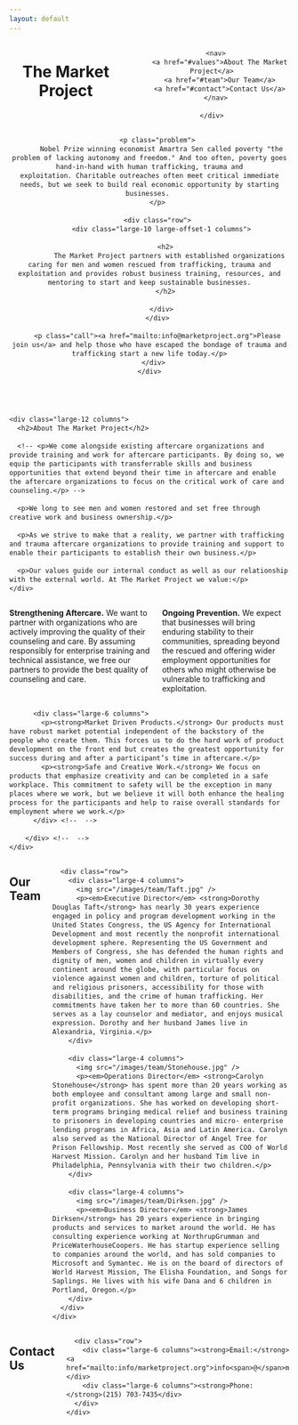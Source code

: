 ```yaml
---
layout: default
---
```

<header>
  <div class="row">
    <div class="large-12 columns">
      <h1>The Market Project</h1>

      <nav>
        <a href="#values">About The Market Project</a>
        <a href="#team">Our Team</a>
        <a href="#contact">Contact Us</a>
      </nav>

    </div>
  </div>

  <section id="about">
    <div class="row">
      <div class="large-12 columns">

        <p class="problem">
          Nobel Prize winning economist Amartra Sen called poverty "the problem of lacking autonomy and freedom." And too often, poverty goes hand-in-hand with human trafficking, trauma and exploitation. Charitable outreaches often meet critical immediate needs, but we seek to build real economic opportunity by starting businesses. 
        </p>

        <div class="row">
          <div class="large-10 large-offset-1 columns">

            <h2>
              The Market Project partners with established organizations caring for men and women rescued from trafficking, trauma and exploitation and provides robust business training, resources, and mentoring to start and keep sustainable businesses.
            </h2>

          </div>
        </div>

        <p class="call"><a href="mailto:info@marketproject.org">Please join us</a> and help those who have escaped the bondage of trauma and trafficking start a new life today.</p>
      </div>
    </div>
  </section>

</header>

<section id="values">
  <div class="row vision-mission">

    <div class="large-12 columns">
      <h2>About The Market Project</h2>

      <!-- <p>We come alongside existing aftercare organizations and provide training and work for aftercare participants. By doing so, we equip the participants with transferrable skills and business opportunities that extend beyond their time in aftercare and enable the aftercare organizations to focus on the critical work of care and counseling.</p> -->

      <p>We long to see men and women restored and set free through creative work and business ownership.</p>

      <p>As we strive to make that a reality, we partner with trafficking and trauma aftercare organizations to provide training and support to enable their participants to establish their own business.</p>

      <p>Our values guide our internal conduct as well as our relationship with the external world. At The Market Project we value:</p>
    </div>
  </div> <!--  vision-mission -->

  <div class="row">
    <div class="large-12 columns">
        <div class="row">
          <div class="large-6 columns">
            <p><strong>Strengthening Aftercare.</strong> We want to partner with organizations who are actively improving the quality of their counseling and care. By assuming responsibly for enterprise training and technical assistance, we free our partners to provide the best quality of counseling and care.</p>
            <p><strong>Ongoing Prevention.</strong> We expect that businesses will bring enduring stability to their communities, spreading beyond the rescued and offering wider employment opportunities for others who might otherwise be vulnerable to trafficking and exploitation.</p>
          </div> <!--  -->

          <div class="large-6 columns">
            <p><strong>Market Driven Products.</strong> Our products must have robust market potential independent of the backstory of the people who create them. This forces us to do the hard work of product development on the front end but creates the greatest opportunity for success during and after a participant’s time in aftercare.</p>
            <p><strong>Safe and Creative Work.</strong> We focus on products that emphasize creativity and can be completed in a safe workplace. This commitment to safety will be the exception in many places where we work, but we believe it will both enhance the healing process for the participants and help to raise overall standards for employment where we work.</p>
          </div> <!--  -->

        </div> <!--  -->
    </div>
  </div>
</section>

<section class="photo">
  <div id="parallax-background"></div>
</section>

<section id="team">
  <div class="row">
    <div class="large-12 columns">
      <h2>Our Team</h2>

      <div class="row">
        <div class="large-4 columns">
          <img src="/images/team/Taft.jpg" />
          <p><em>Executive Director</em> <strong>Dorothy Douglas Taft</strong> has nearly 30 years experience engaged in policy and program development working in the United States Congress, the US Agency for International Development and most recently the nonprofit international development sphere. Representing the US Government and Members of Congress, she has defended the human rights and dignity of men, women and children in virtually every continent around the globe, with particular focus on violence against women and children, torture of political and religious prisoners, accessibility for those with disabilities, and the crime of human trafficking. Her commitments have taken her to more than 60 countries. She serves as a lay counselor and mediator, and enjoys musical expression. Dorothy and her husband James live in Alexandria, Virginia.</p>
        </div>

        <div class="large-4 columns">
          <img src="/images/team/Stonehouse.jpg" />
          <p><em>Operations Director</em> <strong>Carolyn Stonehouse</strong> has spent more than 20 years working as both employee and consultant among large and small non-profit organizations. She has worked on developing short-term programs bringing medical relief and business training to prisoners in developing countries and micro- enterprise lending programs in Africa, Asia and Latin America. Carolyn also served as the National Director of Angel Tree for Prison Fellowship. Most recently she served as COO of World Harvest Mission. Carolyn and her husband Tim live in Philadelphia, Pennsylvania with their two children.</p>
        </div>

        <div class="large-4 columns">
          <img src="/images/team/Dirksen.jpg" />
          <p><em>Business Director</em> <strong>James Dirksen</strong> has 20 years experience in bringing products and services to market around the world. He has consulting experience working at NorthrupGrumman and PriceWaterhouseCoopers. He has startup experience selling to companies around the world, and has sold companies to Microsoft and Symantec. He is on the board of directors of World Harvest Mission, The Elisha Foundation, and Songs for Saplings. He lives with his wife Dana and 6 children in Portland, Oregon.</p>
        </div>
      </div>
    </div>
  </div>
</section>
<section id="contact">
  <div class="row contact">
    <div class="large-12 columns">
      <h2>Contact Us</h2>

      <div class="row">
        <div class="large-6 columns"><strong>Email:</strong> <a href="mailto:info/marketproject.org">info<span>@</span>marketproject.org</a></div>
        <div class="large-6 columns"><strong>Phone: </strong>(215) 703-7435</div>
      </div>
    </div>
  </div>
</section>
